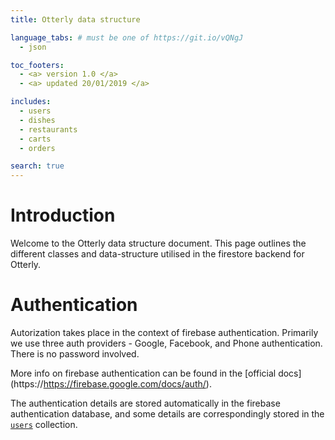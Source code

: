 ```yaml
---
title: Otterly data structure

language_tabs: # must be one of https://git.io/vQNgJ
  - json

toc_footers:
  - <a> version 1.0 </a>
  - <a> updated 20/01/2019 </a>

includes:
  - users
  - dishes
  - restaurants
  - carts
  - orders

search: true
---
```


# Introduction

Welcome to the Otterly data structure document. This page outlines the different classes and data-structure utilised in the firestore backend for Otterly.

# Authentication

Autorization takes place in the context of firebase authentication. Primarily we use three auth providers - Google, Facebook, and Phone authentication. There is no password involved.

More info on firebase authentication can be found in the [official docs] (https://https://firebase.google.com/docs/auth/).

The authentication details are stored automatically in the firebase authentication database, and some details are correspondingly stored in the [`users`](#users) collection.





